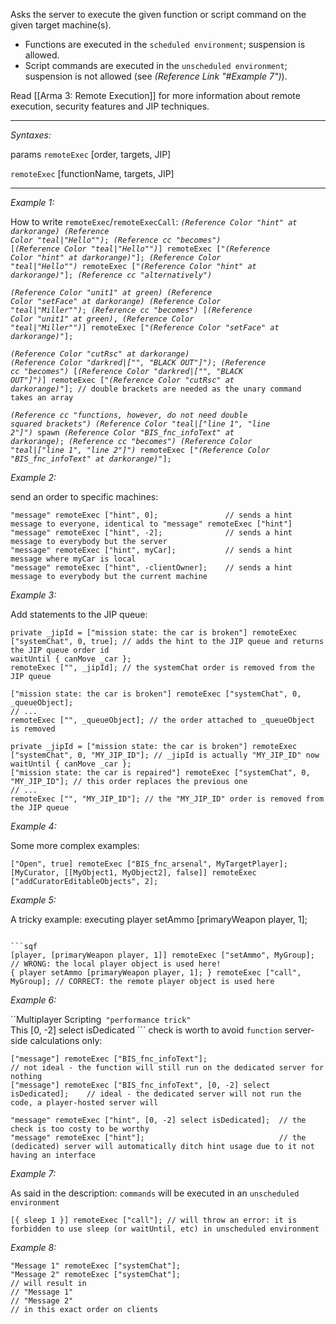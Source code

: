 Asks the server to execute the given function or script command on the given target machine(s).
* Functions are executed in the `scheduled environment`; suspension is allowed.
* Script commands are executed in the `unscheduled environment`; suspension is not allowed (see *(Reference Link "#Example 7")*).

Read [[Arma 3: Remote Execution]] for more information about remote execution, security features and JIP techniques.


---
*Syntaxes:*

params `remoteExec` [order, targets, JIP]

`remoteExec` [functionName, targets, JIP]

---
*Example 1:*

How to write `remoteExec`/`remoteExecCall`:
<code>*(Reference Color "hint" at darkorange)* *(Reference Color "teal|"Hello"")*;
*(Reference cc "becomes")*
[*(Reference Color "teal|"Hello"")*] remoteExec ["*(Reference Color "hint" at darkorange)*"];
*(Reference Color "teal|"Hello"")* remoteExec ["*(Reference Color "hint" at darkorange)*"]; *(Reference cc "alternatively")*</code>

<code>*(Reference Color "unit1" at green)* *(Reference Color "setFace" at darkorange)* *(Reference Color "teal|"Miller"")*;
*(Reference cc "becomes")*
[*(Reference Color "unit1" at green)*, *(Reference Color "teal|"Miller"")*] remoteExec ["*(Reference Color "setFace" at darkorange)*"];</code>

<code>*(Reference Color "cutRsc" at darkorange)* *(Reference Color "darkred|["", "BLACK OUT"]")*;
*(Reference cc "becomes")*
[*(Reference Color "darkred|["", "BLACK OUT"]")*] remoteExec ["*(Reference Color "cutRsc" at darkorange)*"]; // double brackets are needed as the unary command takes an array</code>

<code>*(Reference cc "functions, however, do not need double squared brackets")*
*(Reference Color "teal|["line 1", "line 2"]")* spawn *(Reference Color "BIS_fnc_infoText" at darkorange)*;
*(Reference cc "becomes")*
*(Reference Color "teal|["line 1", "line 2"]")* remoteExec ["*(Reference Color "BIS_fnc_infoText" at darkorange)*"];</code>

*Example 2:*

send an order to specific machines:

```sqf
"message" remoteExec ["hint", 0];				// sends a hint message to everyone, identical to "message" remoteExec ["hint"]
"message" remoteExec ["hint", -2];				// sends a hint message to everybody but the server
"message" remoteExec ["hint", myCar];			// sends a hint message where myCar is local
"message" remoteExec ["hint", -clientOwner];	// sends a hint message to everybody but the current machine
```

*Example 3:*

<!-- This example is referenced in the Syntax section. -->
Add statements to the JIP queue:

```sqf
private _jipId = ["mission state: the car is broken"] remoteExec ["systemChat", 0, true]; // adds the hint to the JIP queue and returns the JIP queue order id
waitUntil { canMove _car };
remoteExec ["", _jipId]; // the systemChat order is removed from the JIP queue
```


```sqf
["mission state: the car is broken"] remoteExec ["systemChat", 0, _queueObject];
// ...
remoteExec ["", _queueObject]; // the order attached to _queueObject is removed
```


```sqf
private _jipId = ["mission state: the car is broken"] remoteExec ["systemChat", 0, "MY_JIP_ID"]; // _jipId is actually "MY_JIP_ID" now
waitUntil { canMove _car };
["mission state: the car is repaired"] remoteExec ["systemChat", 0, "MY_JIP_ID"]; // this order replaces the previous one
// ...
remoteExec ["", "MY_JIP_ID"]; // the "MY_JIP_ID" order is removed from the JIP queue
```

*Example 4:*

Some more complex examples:

```sqf
["Open", true] remoteExec ["BIS_fnc_arsenal", MyTargetPlayer];
[MyCurator, [[MyObject1, MyObject2], false]] remoteExec ["addCuratorEditableObjects", 2];
```

*Example 5:*

A tricky example: executing <sqf inline>player setAmmo [primaryWeapon player, 1];
``` (on machines where the player is in MyGroup):

```sqf
[player, [primaryWeapon player, 1]] remoteExec ["setAmmo", MyGroup]; // WRONG: the local player object is used here!
{ player setAmmo [primaryWeapon player, 1]; } remoteExec ["call", MyGroup]; // CORRECT: the remote player object is used here
```

*Example 6:*

``Multiplayer Scripting` "performance trick"`<br>
This <sqf inline>[0, -2] select isDedicated
``` check is worth to avoid `function` server-side calculations only:

```sqf
["message"] remoteExec ["BIS_fnc_infoText"];								// not ideal - the function will still run on the dedicated server for nothing
["message"] remoteExec ["BIS_fnc_infoText", [0, -2] select isDedicated];	// ideal - the dedicated server will not run the code, a player-hosted server will

"message" remoteExec ["hint", [0, -2] select isDedicated];	// the check is too costy to be worthy
"message" remoteExec ["hint"];								// the (dedicated) server will automatically ditch hint usage due to it not having an interface
```

*Example 7:*

<!-- This example is referenced in the Description section. -->
As said in the description: `commands` will be executed in an `unscheduled environment`

```sqf
[{ sleep 1 }] remoteExec ["call"]; // will throw an error: it is forbidden to use sleep (or waitUntil, etc) in unscheduled environment
```

*Example 8:*

<!-- This example is referenced in the Description section. -->

```sqf
"Message 1" remoteExec ["systemChat"];
"Message 2" remoteExec ["systemChat"];
// will result in
// "Message 1"
// "Message 2"
// in this exact order on clients
```